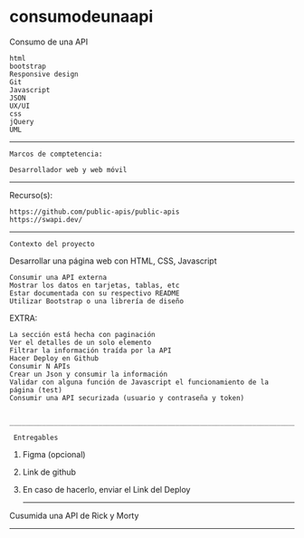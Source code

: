 # consumodeunaapi

Consumo de una API

    html
    bootstrap
    Responsive design
    Git
    Javascript
    JSON
    UX/UI
    css
    jQuery
    UML
____________________________________________________________________________________________________________________________________________________________________________    
    
    Marcos de comptetencia:
    
    Desarrollador web y web móvil
    
   _________________________________________________________________________________________________________________________________________________________________________   
   
   
   Recurso(s):
    
    https://github.com/public-apis/public-apis
    https://swapi.dev/
   
   _________________________________________________________________________________________________________________________________________________________________________
    
    Contexto del proyecto

Desarrollar una página web con HTML, CSS, Javascript

    Consumir una API externa
    Mostrar los datos en tarjetas, tablas, etc
    Estar documentada con su respectivo README
    Utilizar Bootstrap o una librería de diseño

EXTRA:

    La sección está hecha con paginación
    Ver el detalles de un solo elemento
    Filtrar la información traída por la API
    Hacer Deploy en Github
    Consumir N APIs
    Crear un Json y consumir la información
    Validar con alguna función de Javascript el funcionamiento de la página (test)
    Consumir una API securizada (usuario y contraseña y token)
    
     ____________________________________________________________________________________________________________________________________________________________________
     
     Entregables

1. Figma (opcional)
2. Link de github
3. En caso de hacerlo, enviar el Link del Deploy

    _________________________________________________________________________________________________________________________________________________________________________

Cusumida una API de Rick y Morty

   ________________________________________________________________________________________________________________________________________________________________________
     
     
  

     
     
     
     
     
     
     
     
     
     
     
     
     
     
     
     
     

